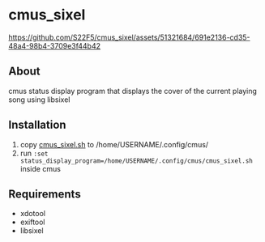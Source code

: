 cmus_sixel
==========

https://github.com/S22F5/cmus_sixel/assets/51321684/691e2136-cd35-48a4-98b4-3709e3f44b42

## About
cmus status display program that displays the cover of the current playing song using libsixel

## Installation
1. copy [cmus_sixel.sh](https://raw.githubusercontent.com/S22F5/cmus_sixel/main/cmus_sixel.sh) to /home/USERNAME/.config/cmus/
2. run ```:set status_display_program=/home/USERNAME/.config/cmus/cmus_sixel.sh``` inside cmus

## Requirements
- xdotool
- exiftool
- libsixel
